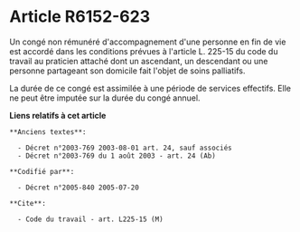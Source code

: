 # Article R6152-623

Un congé non rémunéré d'accompagnement d'une personne en fin de vie est accordé dans les conditions prévues à l'article L.
225-15 du code du travail au praticien attaché dont un ascendant, un descendant ou une personne partageant son domicile fait
l'objet de soins palliatifs.

La durée de ce congé est assimilée à une période de services effectifs. Elle ne peut être imputée sur la durée du congé
annuel.

**Liens relatifs à cet article**

	**Anciens textes**:

	  - Décret n°2003-769 2003-08-01 art. 24, sauf associés
	  - Décret n°2003-769 du 1 août 2003 - art. 24 (Ab)

	**Codifié par**:

	  - Décret n°2005-840 2005-07-20

	**Cite**:

	  - Code du travail - art. L225-15 (M)
